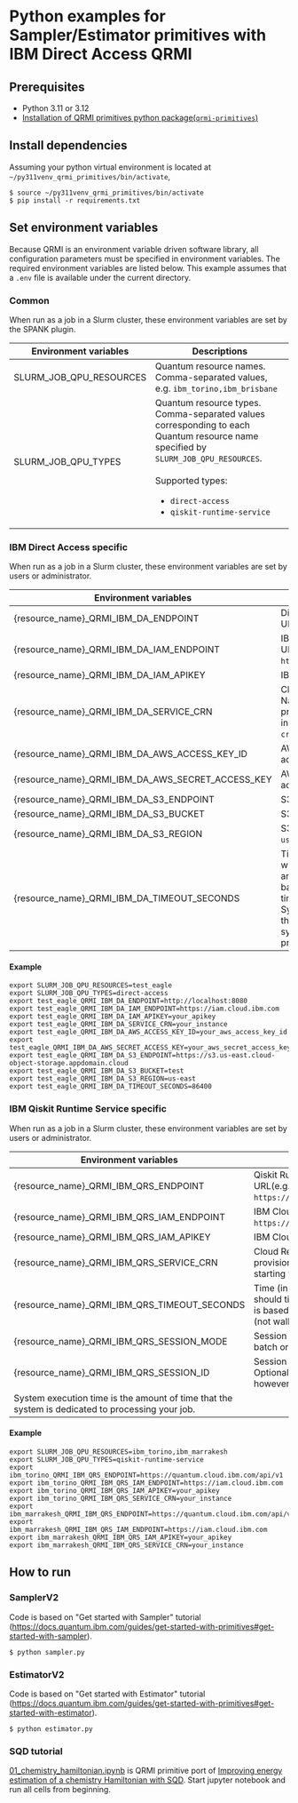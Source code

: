 # Python examples for Sampler/Estimator primitives with IBM Direct Access QRMI

## Prerequisites

* Python 3.11 or 3.12
* [Installation of QRMI primitives python package(`qrmi-primitives`)](../../README.md)

## Install dependencies

Assuming your python virtual environment is located at `~/py311venv_qrmi_primitives/bin/activate`,

```shell-session
$ source ~/py311venv_qrmi_primitives/bin/activate
$ pip install -r requirements.txt
```

## Set environment variables

Because QRMI is an environment variable driven software library, all configuration parameters must be specified in environment variables. The required environment variables are listed below. This example assumes that a `.env` file is available under the current directory.

### Common

When run as a job in a Slurm cluster, these environment variables are set by the SPANK plugin.

| Environment variables | Descriptions |
| ---- | ---- |
| SLURM_JOB_QPU_RESOURCES | Quantum resource names. Comma-separated values, e.g. `ibm_torino,ibm_brisbane` |
| SLURM_JOB_QPU_TYPES | Quantum resource types. Comma-separated values corresponding to each Quantum resource name specified by `SLURM_JOB_QPU_RESOURCES`.<br><br>Supported types:<ul><li>`direct-access`</li><li>`qiskit-runtime-service`</li></ul> |

### IBM Direct Access specific

When run as a job in a Slurm cluster, these environment variables are set by users or administrator.

| Environment variables | Descriptions |
| ---- | ---- |
| {resource_name}_QRMI_IBM_DA_ENDPOINT | Direct Access endpoint URL |
| {resource_name}_QRMI_IBM_DA_IAM_ENDPOINT | IBM Cloud IAM endpoint URL(e.g. `https://iam.cloud.ibm.com`) |
| {resource_name}_QRMI_IBM_DA_IAM_APIKEY | IBM Cloud IAM API Key |
| {resource_name}_QRMI_IBM_DA_SERVICE_CRN | Cloud Resource Name(CRN) of the provisioned Direct Access instance, starting with `crn:v1:`. |
| {resource_name}_QRMI_IBM_DA_AWS_ACCESS_KEY_ID | AWS Access Key ID to access S3 bucket |
| {resource_name}_QRMI_IBM_DA_AWS_SECRET_ACCESS_KEY | AWS Secret Access Key to access S3 bucket |
| {resource_name}_QRMI_IBM_DA_S3_ENDPOINT | S3 endpoint URL |
| {resource_name}_QRMI_IBM_DA_S3_BUCKET | S3 bucket name |
| {resource_name}_QRMI_IBM_DA_S3_REGION | S3 bucket region name(e.g. `us-east`) |
| {resource_name}_QRMI_IBM_DA_TIMEOUT_SECONDS | Time (in seconds) after which job should time out and get cancelled. It is based on system execution time (not wall clock time). System execution time is the amount of time that the system is dedicated to processing your job. |

#### Example
```shell-session
export SLURM_JOB_QPU_RESOURCES=test_eagle
export SLURM_JOB_QPU_TYPES=direct-access
export test_eagle_QRMI_IBM_DA_ENDPOINT=http://localhost:8080
export test_eagle_QRMI_IBM_DA_IAM_ENDPOINT=https://iam.cloud.ibm.com
export test_eagle_QRMI_IBM_DA_IAM_APIKEY=your_apikey
export test_eagle_QRMI_IBM_DA_SERVICE_CRN=your_instance
export test_eagle_QRMI_IBM_DA_AWS_ACCESS_KEY_ID=your_aws_access_key_id
export test_eagle_QRMI_IBM_DA_AWS_SECRET_ACCESS_KEY=your_aws_secret_access_key
export test_eagle_QRMI_IBM_DA_S3_ENDPOINT=https://s3.us-east.cloud-object-storage.appdomain.cloud
export test_eagle_QRMI_IBM_DA_S3_BUCKET=test
export test_eagle_QRMI_IBM_DA_S3_REGION=us-east
export test_eagle_QRMI_IBM_DA_TIMEOUT_SECONDS=86400
```

### IBM Qiskit Runtime Service specific

When run as a job in a Slurm cluster, these environment variables are set by users or administrator.

| Environment variables | Descriptions |
| ---- | ---- |
| {resource_name}_QRMI_IBM_QRS_ENDPOINT | Qiskit Runtime Service endpoint URL(e.g. `https://quantum.cloud.ibm.com/api`) |
| {resource_name}_QRMI_IBM_QRS_IAM_ENDPOINT | IBM Cloud IAM endpoint URL(e.g. `https://iam.cloud.ibm.com`) |
| {resource_name}_QRMI_IBM_QRS_IAM_APIKEY | IBM Cloud IAM API Key |
| {resource_name}_QRMI_IBM_QRS_SERVICE_CRN | Cloud Resource Name(CRN) of the provisioned Direct Access instance, starting with `crn:v1:`. |
| {resource_name}_QRMI_IBM_QRS_TIMEOUT_SECONDS | Time (in seconds) after which job should time out and get cancelled. It is based on system execution time (not wall clock time).
| {resource_name}_QRMI_IBM_QRS_SESSION_MODE | Session mode, default='dedicated', batch or dedicated. |
| {resource_name}_QRMI_IBM_QRS_SESSION_ID | Session ID, set by acquire function. Optional for acquire function, however, required other functions. |
System execution time is the amount of time that the system is dedicated to processing your job. |

#### Example
```shell-session
export SLURM_JOB_QPU_RESOURCES=ibm_torino,ibm_marrakesh
export SLURM_JOB_QPU_TYPES=qiskit-runtime-service
export ibm_torino_QRMI_IBM_QRS_ENDPOINT=https://quantum.cloud.ibm.com/api/v1
export ibm_torino_QRMI_IBM_QRS_IAM_ENDPOINT=https://iam.cloud.ibm.com
export ibm_torino_QRMI_IBM_QRS_IAM_APIKEY=your_apikey
export ibm_torino_QRMI_IBM_QRS_SERVICE_CRN=your_instance
export ibm_marrakesh_QRMI_IBM_QRS_ENDPOINT=https://quantum.cloud.ibm.com/api/v1
export ibm_marrakesh_QRMI_IBM_QRS_IAM_ENDPOINT=https://iam.cloud.ibm.com
export ibm_marrakesh_QRMI_IBM_QRS_IAM_APIKEY=your_apikey
export ibm_marrakesh_QRMI_IBM_QRS_SERVICE_CRN=your_instance
```

## How to run

### SamplerV2

Code is based on "Get started with Sampler" tutorial (https://docs.quantum.ibm.com/guides/get-started-with-primitives#get-started-with-sampler).

```shell-session
$ python sampler.py
```

### EstimatorV2

Code is based on "Get started with Estimator" tutorial (https://docs.quantum.ibm.com/guides/get-started-with-primitives#get-started-with-estimator).

```shell-session
$ python estimator.py
```

### SQD tutorial

[01_chemistry_hamiltonian.ipynb](./01_chemistry_hamiltonian.ipynb) is QRMI primitive port of [Improving energy estimation of a chemistry Hamiltonian with SQD](https://github.com/Qiskit/qiskit-addon-sqd/blob/main/docs/tutorials/01_chemistry_hamiltonian.ipynb). Start jupyter notebook and run all cells from beginning.
